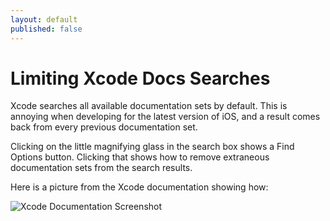 ```yaml
---
layout: default
published: false
---
```


# Limiting Xcode Docs Searches

Xcode searches all available documentation sets by default. This is annoying when developing for the latest version of iOS, and a result comes back from every previous documentation set. 

Clicking on the little magnifying glass in the search box shows a Find Options button. Clicking that shows how to remove extraneous documentation sets from the search results. 

Here is a picture from the Xcode documentation showing how:

![Xcode Documentation Screenshot](http://i.imgur.com/J6y5Kv8.png)